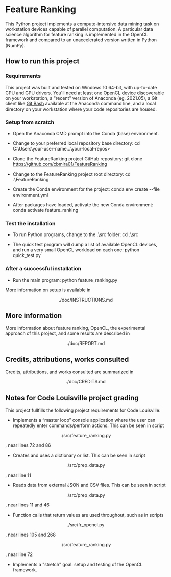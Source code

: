 
# Feature Ranking

This Python project implements a compute-intensive data mining task on 
workstation devices capable of parallel computation. A particular data science 
algorithm for feature ranking is implemented in the OpenCL framework and 
compared to an unaccelerated version written in Python (NumPy).

## How to run this project

### Requirements

This project was built and tested on Windows 10 64-bit, with up-to-date 
CPU and GPU drivers. You'll need at least one OpenCL device discoverable on 
your workstation, a "recent" version of Anaconda (eg, 2021.05), a Git 
client like [Git Bash](https://git-scm.com) available at the Anaconda command 
line, and a local directory on your workstation where your code repositories
are housed.

### Setup from scratch

- Open the Anaconda CMD prompt into the Conda (base) environment.

- Change to your preferred local repository base directory:
      cd C:\Users\your-user-name\...\your-local-repos>

- Clone the FeatureRanking project GitHub repository:
      git clone https://github.com/cbmira01/FeatureRanking

- Change to the FeatureRanking project root directory:
      cd .\FeatureRanking

- Create the Conda environment for the project:
      conda env create --file environment.yml

- After packages have loaded, activate the new Conda environment:
      conda activate feature_ranking

### Test the installation

- To run Python programs, change to the .\src folder:
    cd .\src

- The quick test program will dump a list of available OpenCL devices,
  and run a very small OpenCL workload on each one:
      python quick_test.py

### After a successful installation

- Run the main program:
      python feature_ranking.py

More information on setup is available in 
<p align="center">./doc/INSTRUCTIONS.md</p> 

## More information

More information about feature ranking, OpenCL, the experimental approach of
this project, and some results are described in
<p align="center">./doc/REPORT.md</p> 

## Credits, attributions, works consulted

Credits, attributions, and works consulted are summarized in 
<p align="center">./doc/CREDITS.md</p> 

## Notes for Code Louisville project grading

This project fullfills the following project requirements for Code Louisville:

- Implements a “master loop” console application where the user can repeatedly 
enter commands/perform actions. This can be seen in script 
<p align="center">./src/feature_ranking.py</p>, near lines 72 and 86

- Creates and uses a dictionary or list. This can be seen in script 
<p align="center">./src/prep_data.py</p>, near line 11

- Reads data from external JSON and CSV files. This can be seen in script 
<p align="center">./src/prep_data.py</p>, near lines 11 and 46

- Function calls that return values are used throughout, such as in scripts
<p align="center">./src/fr_opencl.py</p>, near lines 105 and 268
<p align="center">./src/feature_ranking.py</p>, near line 72

- Implements a "stretch" goal: setup and testing of the OpenCL framework.
